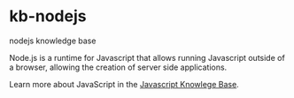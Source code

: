 # kb-nodejs
nodejs knowledge base

Node.js is a runtime for Javascript that allows running Javascript outside of a browser, allowing the creation of server side applications.

Learn more about JavaScript in the [Javascript Knowlege Base](https://github.com/cainenielsen/kb-javascript).
<!--stackedit_data:
eyJoaXN0b3J5IjpbLTIzMTY5NDc4MV19
-->